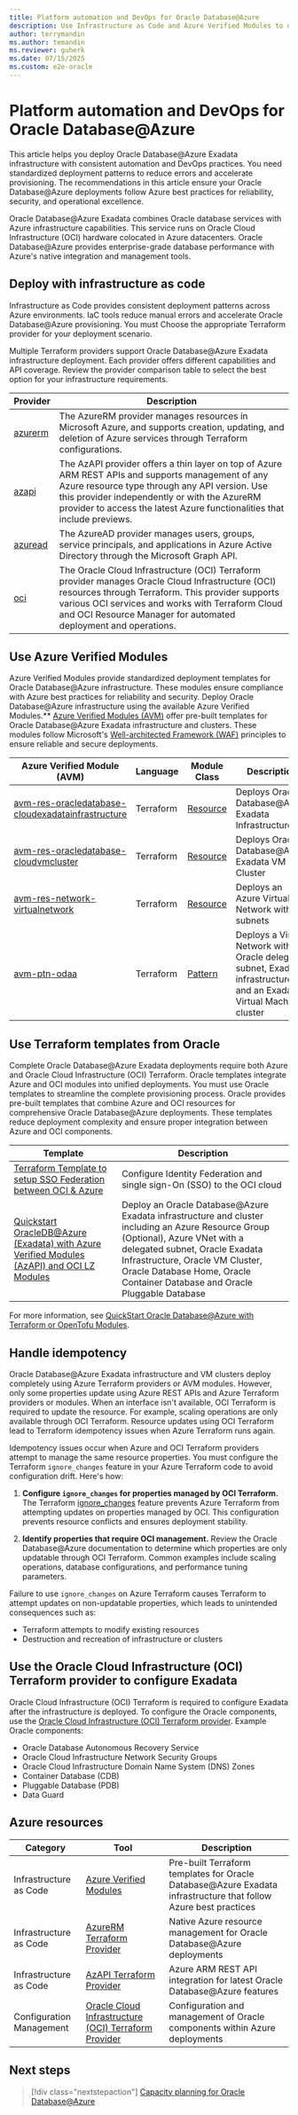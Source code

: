 ```yaml
---
title: Platform automation and DevOps for Oracle Database@Azure
description: Use Infrastructure as Code and Azure Verified Modules to deploy Oracle Database@Azure Exadata reliably and consistently across your Azure environments.
author: terrymandin
ms.author: temandin
ms.reviewer: guherk
ms.date: 07/15/2025
ms.custom: e2e-oracle
---
```


# Platform automation and DevOps for Oracle Database@Azure

This article helps you deploy Oracle Database@Azure Exadata infrastructure with consistent automation and DevOps practices. You need standardized deployment patterns to reduce errors and accelerate provisioning. The recommendations in this article ensure your Oracle Database@Azure deployments follow Azure best practices for reliability, security, and operational excellence.

Oracle Database@Azure Exadata combines Oracle database services with Azure infrastructure capabilities. This service runs on Oracle Cloud Infrastructure (OCI) hardware colocated in Azure datacenters. Oracle Database@Azure provides enterprise-grade database performance with Azure's native integration and management tools.

## Deploy with infrastructure as code

Infrastructure as Code provides consistent deployment patterns across Azure environments. IaC tools reduce manual errors and accelerate Oracle Database@Azure provisioning. You must Choose the appropriate Terraform provider for your deployment scenario. 

Multiple Terraform providers support Oracle Database@Azure Exadata infrastructure deployment. Each provider offers different capabilities and API coverage. Review the provider comparison table to select the best option for your infrastructure requirements.

| Provider | Description |
| - | - |
| [azurerm](https://registry.terraform.io/providers/hashicorp/azurerm/latest) | The AzureRM provider manages resources in Microsoft Azure, and supports creation, updating, and deletion of Azure services through Terraform configurations. |
| [azapi](https://registry.terraform.io/providers/Azure/azapi/latest/docs) | The AzAPI provider offers a thin layer on top of Azure ARM REST APIs and supports management of any Azure resource type through any API version. Use this provider independently or with the AzureRM provider to access the latest Azure functionalities that include previews. |
| [azuread](https://registry.terraform.io/providers/hashicorp/azuread/latest) | The AzureAD provider manages users, groups, service principals, and applications in Azure Active Directory through the Microsoft Graph API. |
| [oci](https://registry.terraform.io/providers/oracle/oci/latest) | The Oracle Cloud Infrastructure (OCI) Terraform provider manages Oracle Cloud Infrastructure (OCI) resources through Terraform. This provider supports various OCI services and works with Terraform Cloud and OCI Resource Manager for automated deployment and operations. |

## Use Azure Verified Modules

Azure Verified Modules provide standardized deployment templates for Oracle Database@Azure infrastructure. These modules ensure compliance with Azure best practices for reliability and security.  Deploy Oracle Database@Azure infrastructure using the available Azure Verified Modules.** [Azure Verified Modules (AVM)](https://aka.ms/avm) offer pre-built templates for Oracle Database@Azure Exadata infrastructure and clusters. These modules follow Microsoft's [Well-architected Framework (WAF)](https://aka.ms/waf) principles to ensure reliable and secure deployments.

| Azure Verified Module (AVM) | Language | Module Class | Description |
| - | - | - | - |
| [avm-res-oracledatabase-cloudexadatainfrastructure](https://registry.terraform.io/modules/Azure/avm-res-oracledatabase-cloudexadatainfrastructure/azurerm/latest) | Terraform | [Resource](https://azure.github.io/Azure-Verified-Modules/specs/shared/module-classifications/) | Deploys Oracle Database@Azure Exadata Infrastructure |
| [avm-res-oracledatabase-cloudvmcluster](https://registry.terraform.io/modules/Azure/avm-res-oracledatabase-cloudvmcluster/azurerm/latest) | Terraform | [Resource](https://azure.github.io/Azure-Verified-Modules/specs/shared/module-classifications/) | Deploys Oracle Database@Azure Exadata VM Cluster |
| [avm-res-network-virtualnetwork](https://registry.terraform.io/modules/Azure/avm-res-network-virtualnetwork/azurerm/latest) | Terraform | [Resource](https://azure.github.io/Azure-Verified-Modules/specs/shared/module-classifications/) | Deploys an Azure Virtual Network with subnets |
| [avm-ptn-odaa](https://registry.terraform.io/modules/Azure/avm-ptn-odaa/azurerm/latest) | Terraform | [Pattern](https://azure.github.io/Azure-Verified-Modules/specs/shared/module-classifications/) | Deploys a Virtual Network with Oracle delegated subnet, Exadata infrastructure, and an Exadata Virtual Machine cluster |

## Use Terraform templates from Oracle

Complete Oracle Database@Azure Exadata deployments require both Azure and Oracle Cloud Infrastructure (OCI) Terraform. Oracle templates integrate Azure and OCI modules into unified deployments. You must use Oracle templates to streamline the complete provisioning process. Oracle provides pre-built templates that combine Azure and OCI resources for comprehensive Oracle Database@Azure deployments. These templates reduce deployment complexity and ensure proper integration between Azure and OCI components.

| Template | Description |
| - | - |
| [Terraform Template to setup SSO Federation between OCI & Azure](https://github.com/oci-landing-zones/terraform-oci-multicloud-azure/tree/main/templates/az-oci-sso-federation) | Configure Identity Federation and single sign-On (SSO) to the OCI cloud |
| [Quickstart OracleDB@Azure (Exadata) with Azure Verified Modules (AzAPI) and OCI LZ Modules](https://github.com/oci-landing-zones/terraform-oci-multicloud-azure/tree/main/templates/avm-oci-exadata-quickstart) | Deploy an Oracle Database@Azure Exadata infrastructure and cluster including an Azure Resource Group (Optional), Azure VNet with a delegated subnet, Oracle Exadata Infrastructure, Oracle VM Cluster, Oracle Database Home, Oracle Container Database and Oracle Pluggable Database |

For more information, see [QuickStart Oracle Database@Azure with Terraform or OpenTofu Modules](https://docs.oracle.com/en/learn/dbazure-terraform/index.html). 

## Handle idempotency

Oracle Database@Azure Exadata infrastructure and VM clusters deploy completely using Azure Terraform providers or AVM modules. However, only some properties update using Azure REST APIs and Azure Terraform providers or modules. When an interface isn't available, OCI Terraform is required to update the resource. For example, scaling operations are only available through OCI Terraform. Resource updates using OCI Terraform lead to Terraform idempotency issues when Azure Terraform runs again.

Idempotency issues occur when Azure and OCI Terraform providers attempt to manage the same resource properties. You must configure the Terraform `ignore_changes` feature in your Azure Terraform code to avoid configuration drift. Here's how:

1. **Configure `ignore_changes` for properties managed by OCI Terraform.** The Terraform [ignore_changes](https://developer.hashicorp.com/terraform/language/meta-arguments/lifecycle#ignore_changes) feature prevents Azure Terraform from attempting updates on properties managed by OCI. This configuration prevents resource conflicts and ensures deployment stability.

2. **Identify properties that require OCI management.** Review the Oracle Database@Azure documentation to determine which properties are only updatable through OCI Terraform. Common examples include scaling operations, database configurations, and performance tuning parameters.

Failure to use `ignore_changes` on Azure Terraform causes Terraform to attempt updates on non-updatable properties, which leads to unintended consequences such as:

- Terraform attempts to modify existing resources
- Destruction and recreation of infrastructure or clusters

## Use the Oracle Cloud Infrastructure (OCI) Terraform provider to configure Exadata

Oracle Cloud Infrastructure (OCI) Terraform is required to configure Exadata after the infrastructure is deployed. To configure the Oracle components, use the [Oracle Cloud Infrastructure (OCI) Terraform provider](https://registry.terraform.io/providers/oracle/oci/latest). Example Oracle components:

- Oracle Database Autonomous Recovery Service
- Oracle Cloud Infrastructure Network Security Groups
- Oracle Cloud Infrastructure Domain Name System (DNS) Zones
- Container Database (CDB) 
- Pluggable Database (PDB) 
- Data Guard

## Azure resources

| Category | Tool | Description |
|----------|------|-------------|
| Infrastructure as Code | [Azure Verified Modules](https://aka.ms/avm) | Pre-built Terraform templates for Oracle Database@Azure Exadata infrastructure that follow Azure best practices |
| Infrastructure as Code | [AzureRM Terraform Provider](https://registry.terraform.io/providers/hashicorp/azurerm/latest) | Native Azure resource management for Oracle Database@Azure deployments |
| Infrastructure as Code | [AzAPI Terraform Provider](https://registry.terraform.io/providers/Azure/azapi/latest/docs) | Azure ARM REST API integration for latest Oracle Database@Azure features |
| Configuration Management | [Oracle Cloud Infrastructure (OCI) Terraform Provider](https://registry.terraform.io/providers/oracle/oci/latest) | Configuration and management of Oracle components within Azure deployments |

## Next steps

> [!div class="nextstepaction"]
> [Capacity planning for Oracle Database@Azure](/azure/cloud-adoption-framework/scenarios/oracle-on-azure/oracle-capacity-planning-oracle-database-azure)
